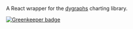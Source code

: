 A React wrapper for the [dygraphs](http://dygraphs.com/) charting library.


[![Greenkeeper badge](https://badges.greenkeeper.io/motiz88/react-dygraphs.svg)](https://greenkeeper.io/)